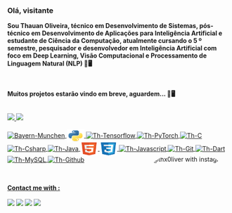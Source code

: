 ### Olá, visitante

<strong> Sou Thauan Oliveira, técnico em Desenvolvimento de Sistemas, pós-técnico em Desenvolvimento de Aplicações para Inteligência Artificial e estudante de Ciência da Computação, atualmente cursando o 5 º semestre, pesquisador e desenvolvedor em Inteligência Artificial com foco em Deep Learning, Visão Computacional e Processamento de Linguagem Natural (NLP) 📖🖥️ </strong>

<br>

<strong> Muitos projetos estarão vindo em breve, aguardem... 📖🖥️ </strong>
 ##

<div align="left">
  <a href="https://github.com/thauanoliveiraa">
  <img height="130px" bg_color=000 src="https://github-readme-stats.vercel.app/api?username=thauanoliveiraa&show_icons=true&theme=dracula&include_all_commits=true&count_private=true&bg_color=0000&border_color=fff&show_icons=true&icon_color=fff&title_color=fff&text_color=fff"/>
  <img height="130px"  src="https://github-readme-stats.vercel.app/api/top-langs/?username=thauanoliveiraa&layout=compact&langs_count=20&bg_color=0000&border_color=fff&show_icons=true&icon_color=fff&title_color=fff&text_color=fff"/>
</div>

<div align="left" style="display: inline_block"><br>
     <img align="center" alt="Bayern-Munchen" height="30" width="40" src="https://upload.wikimedia.org/wikipedia/commons/1/1f/Logo_FC_Bayern_M%C3%BCnchen_%282002%E2%80%932017%29.svg" title="FC Bayern Munchen">
    <img align="center" alt="Th-Python" height="30" width="40" src="https://raw.githubusercontent.com/devicons/devicon/master/icons/python/python-original.svg" title="Python">
    <img align="center" alt="Th-Tensorflow" height="30" width="27" src="https://upload.wikimedia.org/wikipedia/commons/thumb/2/2d/Tensorflow_logo.svg/1200px-Tensorflow_logo.svg.png" title="Tensorflow">
    <img align="center" alt="Th-PyTorch" height="30" width="27" src="https://upload.wikimedia.org/wikipedia/commons/thumb/1/10/PyTorch_logo_icon.svg/1200px-PyTorch_logo_icon.svg.png" title="PyTorch">         
    <img align="center" alt="Th-C" height="30" width="40" src="https://upload.wikimedia.org/wikipedia/commons/1/18/C_Programming_Language.svg" title="C">
    <img align="center" alt="Th-Csharp" height="30" width="26" src="https://upload.wikimedia.org/wikipedia/commons/thumb/b/bd/Logo_C_sharp.svg/1820px-Logo_C_sharp.svg.png" title="C#">             
    <img align="center" alt="Th-Java" height="30" width="40" src="" title="Java">
    <img align="center" alt="Th-HTML" height="30" width="40" src="https://raw.githubusercontent.com/devicons/devicon/master/icons/html5/html5-original.svg" title="HTML">
    <img align="center" alt="Th-CSS" height="30" width="40" src="https://raw.githubusercontent.com/devicons/devicon/master/icons/css3/css3-original.svg" title="CSS">
    <img align="center" alt="Th-Javascript" height="30" width="26" src="https://seeklogo.com/images/J/javascript-logo-8892AEFCAC-seeklogo.com.png" title="Javascript">     
    <img align="center" alt="Th-Git" height="30" width="38" src="https://upload.wikimedia.org/wikipedia/commons/3/3f/Git_icon.svg" title="Git">
    <img align="center" alt="Th-Dart" height="30" width="29" src="https://upload.wikimedia.org/wikipedia/commons/thumb/9/91/Dart-logo-icon.svg/2048px-Dart-logo-icon.svg.png" title="Dart">    
    <img align="center" alt="Th-MySQL" height="80" width="55" src="https://www.svgrepo.com/show/303251/mysql-logo.svg" title="MySQL">        
    <img align="center" alt="Th-Github" height="30" width="40" src="https://upload.wikimedia.org/wikipedia/commons/a/ae/Github-desktop-logo-symbol.svg" title="GitHub">  
    <img align="right" height="190" width="190" style="border-radius:60px" alt="@thx0liver with instagram" src="https://i.pinimg.com/originals/47/78/8d/47788d894847e5e085144f0305f52364.gif" /> 
  </div>
  
 ##

 <div><br>
  <strong> Contact me with : </strong> </h1><br><br>
   <a href="https://linkedin.com/in/thauan-de-oliveira-ramos-396b66224/?locale=pt_BR" target="_blank"><img src="https://img.shields.io/badge/-LinkedIn-%230077B5?style=for-the-badge&logo=linkedin&logoColor=white" target="_blank"></a> 
  <a href="https://instagram.com/thx0liver" target="_blank"><img src="https://img.shields.io/badge/-Instagram-%23E4405F?style=for-the-badge&logo=instagram&logoColor=white" target="_blank"></a>
  <a href = "mailto:thauanoliveiracontact2503@gmail.com"><img src="https://img.shields.io/badge/-Gmail-%23333?style=for-the-badge&logo=gmail&logoColor=white" target="_blank"></a> 
    <a href = "https://open.spotify.com/playlist/32Ray9wAKRyF1rbMdylVUl?si=b19b66ba9eab468e"><img src="https://img.shields.io/badge/-Spotify-%20256?style=for-the-badge&logo=Spotifyl&logoColor=green" target="_blank"></a> 
</div>

## 

 
 ## 
